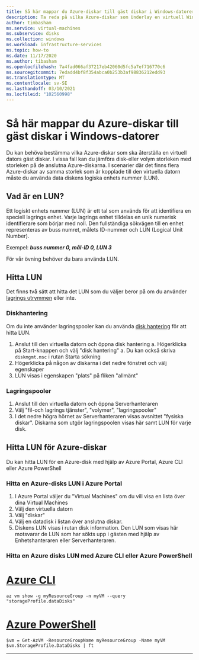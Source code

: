 ```yaml
---
title: Så här mappar du Azure-diskar till gäst diskar i Windows-datorer
description: Ta reda på vilka Azure-diskar som Underlay en virtuell Windows-dators gäst diskar.
author: timbasham
ms.service: virtual-machines
ms.subservice: disks
ms.collection: windows
ms.workload: infrastructure-services
ms.topic: how-to
ms.date: 11/17/2020
ms.author: tibasham
ms.openlocfilehash: 7a4fad066af37217eb42060d5fc5a7ef716770c6
ms.sourcegitcommit: 7edadd4bf8f354abca0b253b3af98836212edd93
ms.translationtype: MT
ms.contentlocale: sv-SE
ms.lasthandoff: 03/10/2021
ms.locfileid: "102560998"
---
```

# <a name="how-to-map-azure-disks-to-windows-vm-guest-disks"></a>Så här mappar du Azure-diskar till gäst diskar i Windows-datorer

Du kan behöva bestämma vilka Azure-diskar som ska återställa en virtuell dators gäst diskar. I vissa fall kan du jämföra disk-eller volym storleken med storleken på de anslutna Azure-diskarna. I scenarier där det finns flera Azure-diskar av samma storlek som är kopplade till den virtuella datorn måste du använda data diskens logiska enhets nummer (LUN). 

## <a name="what-is-a-lun"></a>Vad är en LUN?

Ett logiskt enhets nummer (LUN) är ett tal som används för att identifiera en speciell lagrings enhet. Varje lagrings enhet tilldelas en unik numerisk identifierare som börjar med noll. Den fullständiga sökvägen till en enhet representeras av buss numret, målets ID-nummer och LUN (Logical Unit Number). 

Exempel: ***buss nummer 0, mål-ID 0, LUN 3***

För vår övning behöver du bara använda LUN.

## <a name="finding-the-lun"></a>Hitta LUN

Det finns två sätt att hitta det LUN som du väljer beror på om du använder [lagrings utrymmen](/windows-server/storage/storage-spaces/overview) eller inte.

### <a name="disk-management"></a>Diskhantering

Om du inte använder lagringspooler kan du använda [disk hantering](/windows-server/storage/disk-management/overview-of-disk-management) för att hitta LUN.

1. Anslut till den virtuella datorn och öppna disk hantering a. Högerklicka på Start-knappen och välj "disk hantering" a. Du kan också skriva `diskmgmt.msc` i rutan Starta sökning
1. Högerklicka på någon av diskarna i det nedre fönstret och välj egenskaper
1. LUN visas i egenskapen "plats" på fliken "allmänt"

### <a name="storage-pools"></a>Lagringspooler

1. Anslut till den virtuella datorn och öppna Serverhanteraren
1. Välj "fil-och lagrings tjänster", "volymer", "lagringspooler"
1. I det nedre högra hörnet av Serverhanteraren visas avsnittet "fysiska diskar". Diskarna som utgör lagringspoolen visas här samt LUN för varje disk.

## <a name="finding-the-lun-for-the-azure-disks"></a>Hitta LUN för Azure-diskar

Du kan hitta LUN för en Azure-disk med hjälp av Azure Portal, Azure CLI eller Azure PowerShell

### <a name="finding-an-azure-disks-lun-in-the-azure-portal"></a>Hitta en Azure-disks LUN i Azure Portal

1. I Azure Portal väljer du "Virtual Machines" om du vill visa en lista över dina Virtual Machines
1. Välj den virtuella datorn
1. Välj "diskar"
1. Välj en datadisk i listan över anslutna diskar.
1. Diskens LUN visas i rutan disk information. Den LUN som visas här motsvarar de LUN som har sökts upp i gästen med hjälp av Enhetshanteraren eller Serverhanteraren.

### <a name="finding-an-azure-disks-lun-using-azure-cli-or-azure-powershell"></a>Hitta en Azure disks LUN med Azure CLI eller Azure PowerShell

# <a name="azure-cli"></a>[Azure CLI](#tab/azure-cli)
```azurecli-interactive
az vm show -g myResourceGroup -n myVM --query "storageProfile.dataDisks"
```

# <a name="azure-powershell"></a>[Azure PowerShell](#tab/azure-powershell)
```azurepowershell-interactive
$vm = Get-AzVM -ResourceGroupName myResourceGroup -Name myVM
$vm.StorageProfile.DataDisks | ft
```
---